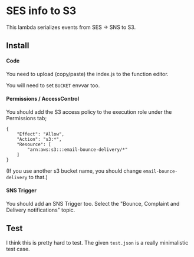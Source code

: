 # SES info to S3

This lambda serializes events from SES -> SNS to S3.

## Install
#### Code
You need to upload (copy/paste) the index.js to the function editor.

You will need to set `BUCKET` envvar too.

#### Permissions / AccessControl
You should add the S3 access policy to the execution role under the Permissions tab;
```
{
    "Effect": "Allow",
    "Action": "s3:*",
    "Resource": [
        "arn:aws:s3:::email-bounce-delivery/*"
    ]
}
```
(If you use another s3 bucket name, you should change `email-bounce-delivery` to that.)

#### SNS Trigger
You should add an SNS Trigger too. Select the "Bounce, Complaint and Delivery notifications" topic.

## Test
I think this is pretty hard to test. The given `test.json` is a really minimalistic test case. 
